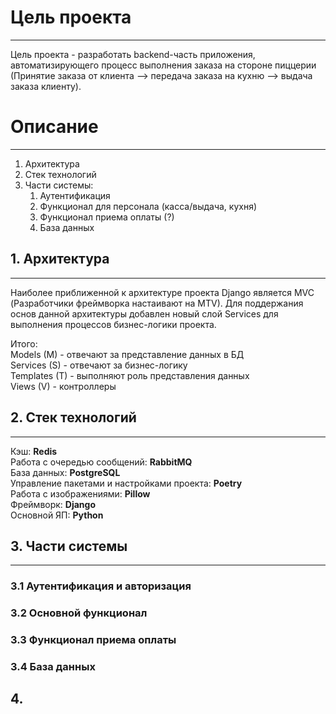 
# Цель проекта 
***
Цель проекта - разработать backend-часть приложения, автоматизирующего процесс выполнения заказа на стороне пиццерии 
(Принятие заказа от клиента --> передача заказа на кухню --> выдача заказа клиенту).  

# Описание
***
1. Архитектура 
2. Стек технологий
3. Части системы:
   1. Аутентификация
   2. Функционал для персонала (касса/выдача, кухня)
   3. Функционал приема оплаты (?)
   4. База данных

## 1. Архитектура
***
Наиболее приближенной к архитектуре проекта Django является MVC (Разработчики фреймворка настаивают на MTV).
Для поддержания основ данной архитектуры добавлен новый слой Services для выполнения процессов бизнес-логики проекта.

Итого:  
Models (M) - отвечают за представление данных в БД  
Services (S) - отвечают за бизнес-логику  
Templates (T) - выполняют роль представления данных  
Views (V) - контроллеры
## 2. Стек технологий
***

Кэш: **Redis**  
Работа с очередью сообщений: **RabbitMQ**  
База данных: **PostgreSQL**  
Управление пакетами и настройками проекта: **Poetry**  
Работа с изображениями: **Pillow**  
Фреймворк: **Django**  
Основной ЯП: **Python**  

## 3. Части системы
***

### 3.1 Аутентификация и авторизация

### 3.2 Основной функционал

### 3.3 Функционал приема оплаты

### 3.4 База данных

## 4. 
